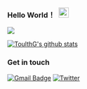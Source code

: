 ### Hello World！ &nbsp;<img src="https://github.com/TheDudeThatCode/TheDudeThatCode/blob/master/Assets/Earth.gif" width="23px">
[![](https://count.getloli.com/get/@ToulthG)](https://count.getloli.com)


[![ToulthG's github stats](https://github-readme-stats.vercel.app/api?username=ToulthG&show_icons=true&theme=dark)](https://github.com/anuraghazra/github-readme-stats)

### Get in touch    
[![Gmail Badge](https://img.shields.io/badge/-gmail-c14438?style=for-the-badge&logo=Gmail&logoColor=ffffff)](mailto:gxf1034512354@gmail.com) 
[![Twitter](https://img.shields.io/badge/twitter-1DA1F2.svg?style=for-the-badge&logo=twitter&logoColor=ffffff)](https://twitter.com/GToulth)
